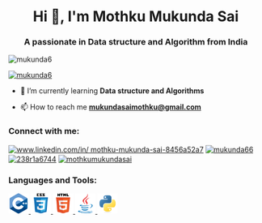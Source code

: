 <h1 align="center">Hi 👋, I'm Mothku Mukunda Sai</h1>
<h3 align="center">A passionate in Data structure and Algorithm from India</h3>

<p align="left"> <img src="https://komarev.com/ghpvc/?username=mukunda6&label=Profile%20views&color=0e75b6&style=flat" alt="mukunda6" /> </p>

<p align="left"> <a href="https://github.com/ryo-ma/github-profile-trophy"><img src="https://github-profile-trophy.vercel.app/?username=mukunda6" alt="mukunda6" /></a> </p>

- 🌱 I’m currently learning **Data structure and Algorithms**

- 📫 How to reach me **mukundasaimothku@gmail.com**

<h3 align="left">Connect with me:</h3>
<p align="left">
<a href="https://linkedin.com/in/www.linkedin.com/in/ mothku-mukunda-sai-8456a52a7" target="blank"><img align="center" src="https://raw.githubusercontent.com/rahuldkjain/github-profile-readme-generator/master/src/images/icons/Social/linked-in-alt.svg" alt="www.linkedin.com/in/ mothku-mukunda-sai-8456a52a7" height="30" width="40" /></a>
<a href="https://www.codechef.com/users/mukunda66" target="blank"><img align="center" src="https://cdn.jsdelivr.net/npm/simple-icons@3.1.0/icons/codechef.svg" alt="mukunda66" height="30" width="40" /></a>
<a href="https://www.hackerrank.com/238r1a6744" target="blank"><img align="center" src="https://raw.githubusercontent.com/rahuldkjain/github-profile-readme-generator/master/src/images/icons/Social/hackerrank.svg" alt="238r1a6744" height="30" width="40" /></a>
<a href="https://www.leetcode.com/mothkumukundasai" target="blank"><img align="center" src="https://raw.githubusercontent.com/rahuldkjain/github-profile-readme-generator/master/src/images/icons/Social/leet-code.svg" alt="mothkumukundasai" height="30" width="40" /></a>
</p>

<h3 align="left">Languages and Tools:</h3>
<p align="left"> <a href="https://www.w3schools.com/cpp/" target="_blank" rel="noreferrer"> <img src="https://raw.githubusercontent.com/devicons/devicon/master/icons/cplusplus/cplusplus-original.svg" alt="cplusplus" width="40" height="40"/> </a> <a href="https://www.w3schools.com/css/" target="_blank" rel="noreferrer"> <img src="https://raw.githubusercontent.com/devicons/devicon/master/icons/css3/css3-original-wordmark.svg" alt="css3" width="40" height="40"/> </a> <a href="https://www.w3.org/html/" target="_blank" rel="noreferrer"> <img src="https://raw.githubusercontent.com/devicons/devicon/master/icons/html5/html5-original-wordmark.svg" alt="html5" width="40" height="40"/> </a> <a href="https://www.java.com" target="_blank" rel="noreferrer"> <img src="https://raw.githubusercontent.com/devicons/devicon/master/icons/java/java-original.svg" alt="java" width="40" height="40"/> </a> <a href="https://www.python.org" target="_blank" rel="noreferrer"> <img src="https://raw.githubusercontent.com/devicons/devicon/master/icons/python/python-original.svg" alt="python" width="40" height="40"/> </a> </p>
